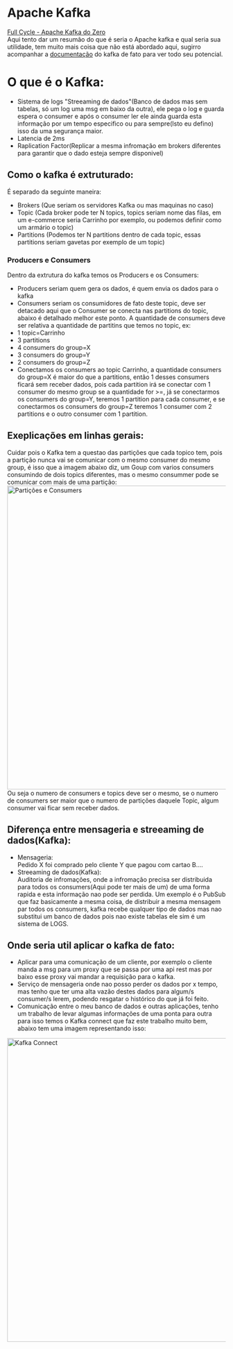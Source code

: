 # Apache Kafka
[Full Cycle - Apache Kafka do Zero](https://www.youtube.com/watch?v=2uCEww7x4rs)<br>
Aqui tento dar um resumão do que é seria o Apache kafka e qual seria sua utilidade, tem muito mais coisa que não está abordado aqui, sugirro acompanhar a [documentação](https://kafka.apache.org/) do kafka de fato para ver todo seu potencial.

# O que é o Kafka:
- Sistema de logs "Streeaming de dados"(Banco de dados mas sem tabelas, só um log uma msg em baixo da outra), ele pega o log e guarda espera o consumer e após o consumer ler ele ainda guarda esta informação por um tempo especifico ou para sempre(Isto eu defino) isso da uma segurança maior.<br>
- Latencia de 2ms<br>
- Raplication Factor(Replicar a mesma infromação em brokers diferentes para garantir que o dado esteja sempre disponivel)<br>

## Como o kafka é extruturado: 
É separado da seguinte maneira: 
- Brokers (Que seriam os servidores Kafka ou mas maquinas no caso)
- Topic (Cada broker pode ter N topics, topics seriam nome das filas, em um e-commerce seria Carrinho por exemplo, ou podemos definir como um armário o topic)
- Partitions (Podemos ter N partitions dentro de cada topic, essas partitions seriam gavetas por exemplo de um topic)
### Producers e Consumers
Dentro da extrutura do kafka temos os Producers e os Consumers:
- Producers seriam quem gera os dados, é quem envia os dados para o kafka
- Consumers seriam os consumidores de fato deste topic, deve ser detacado aqui que o Consumer se conecta nas partitions do topic, abaixo é detalhado melhor este ponto. A quantidade de consumers deve ser relativa a quantidade de partitins que temos no topic, ex: <br>
- 1 topic=Carrinho <br>
- 3 partitions<br>
- 4 consumers do group=X<br>
- 3 consumers do group=Y
- 2 consumers do group=Z
- Conectamos os consumers ao topic Carrinho, a quantidade consumers do group=X é maior do que a partitions, então 1 desses consumers ficará sem receber dados, pois cada partition irá se conectar com 1 consumer do mesmo group se a quantidade for >=, já se conectarmos os consumers do group=Y, teremos 1 partition para cada consumer, e se conectarmos os consumers do group=Z teremos 1 consumer com 2 partitions e o outro consumer com 1 partition.

## Exeplicações em linhas gerais:
Cuidar pois o Kafka tem a questao das partições que cada topico tem, pois a partição nunca vai se comunicar com o mesmo consumer do mesmo group, é isso que a imagem abaixo diz, um Goup com varios consumers consumindo de dois topics diferentes, mas o mesmo consummer pode se comunicar com mais de uma partição:  <br>
<img src="https://github.com/Eliezer090/Kafka/blob/e5ccfbe3912041a1ffcc6d7d194d5c31670ad88f/Captura%20de%20Tela%202021-12-08%20a%CC%80s%2021.14.41.png" width="700" title="Partições e Consumers"> <br>
Ou seja o numero de consumers e topics deve ser o mesmo, se o numero de consumers ser maior que o numero de partições daquele Topic, algum consumer vai ficar sem receber dados.

## Diferença entre mensageria e streeaming de dados(Kafka):
- Mensageria:<br>
 Pedido X foi comprado pelo cliente Y que pagou com cartao B....<br>
 - Streeaming de dados(Kafka):<br>
 Auditoria de infromações, onde a infromação precisa ser distribuida para todos os consumers(Aqui pode ter mais de um) de uma forma rapida e esta informação nao pode ser perdida. Um exemplo é o PubSub que faz basicamente a mesma coisa, de distribuir a mesma mensagem par todos os consumers, kafka recebe qualquer tipo de dados mas nao substitui um banco de dados pois nao existe tabelas ele sim é um sistema de LOGS.<br>

## Onde seria util aplicar o kafka de fato:
 - Aplicar para uma comunicação de um cliente, por exemplo o cliente manda a msg para um proxy que se passa por uma api rest mas por baixo esse proxy vai mandar a requisição para o kafka.<br>
 - Serviço de mensageria onde nao posso perder os dados por x tempo, mas tenho que ter uma alta vazão destes dados para algum/s consumer/s lerem, podendo resgatar o histórico do que já foi feito.<br> 
 - Comunicação entre o meu banco de dados e outras aplicações, tenho um trabalho de levar algumas informações de uma ponta para outra para isso temos o Kafka connect que faz este trabalho muito bem, abaixo tem uma imagem representando isso: <br>
 <img src="https://github.com/Eliezer090/Kafka/blob/ffe866a2a0267be83c8a0debe2e7f6b1f98c9117/Captura%20de%20Tela%202021-12-08%20a%CC%80s%2021.09.58.png" width="700" title="Kafka Connect">
